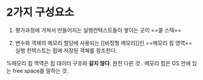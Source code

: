 # 2가지 구성요소 


1.  평가과정에 거쳐서 만들어지는 실행컨텍스트들이 쌓이는 곳이 ==콜 스텍== 


2.  변수와 객체의 메모리 할당에 사용되는 [[비정형 메모리]]인 ==메모리 힙 영역== 실행 컨텍스트는 힙에 저장된 객체를 참조한다.

%메모리 힙 역역은 힙 데이터 구조와 **같지 않다**. 완전 다른 것 . 메모리 힙은 OS 안에 있는 free space를 말하는 것. 

